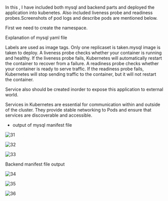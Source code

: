 In this , I have included both mysql and backend parts and deployed the application into kubenetes. Also included liveness probe and readiness probes.Screenshots of pod logs and describe pods are mentioned below.

First we need to create the namespace. 

Explanation of mysql yaml file

Labels are used as image tags. Only one replicaset is taken.mysql image is taken to deploy.
A liveness probe checks whether your container is running and healthy. If the liveness probe fails, Kubernetes will automatically restart the container to recover from a failure.
A readiness probe checks whether your container is ready to serve traffic. If the readiness probe fails, Kubernetes will stop sending traffic to the container, but it will not restart the container.

Service also should be created inorder to expose this application to external world.

Services in Kubernetes are essential for communication within and outside of the cluster.
They provide stable networking to Pods and ensure that services are discoverable and accessible.

* output of mysql manifest file

![31](https://github.com/user-attachments/assets/b4daa735-f265-4852-a901-9d48136af999)

![32](https://github.com/user-attachments/assets/1d94da17-178b-4e0a-90be-df52fd9312ca)

![33](https://github.com/user-attachments/assets/4bf22839-393f-402e-8d7b-d19e1255532f)


Backend manifest file output

![34](https://github.com/user-attachments/assets/5b315a89-ab90-4867-8245-465b9ea26753)

![35](https://github.com/user-attachments/assets/d8b07ec8-d6c9-4611-8aa4-3139c3ada1e4)

![36](https://github.com/user-attachments/assets/37af9164-3484-46dc-94c3-92a7e025bb4f)
